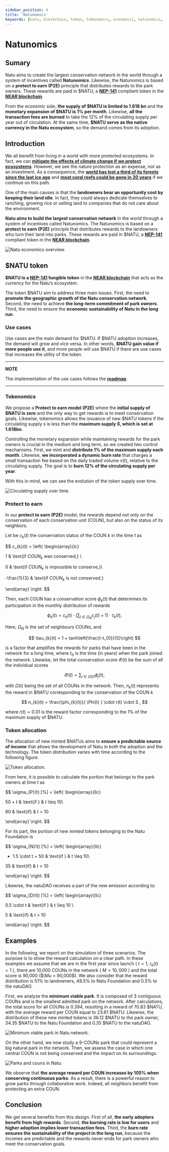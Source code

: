 ```yaml
---
sidebar_position: 4
title: 'Natunomics'
keywords: [natu, blockchain, token, tokenomics, economics, natunomics, ecosystem, nature, conservation]
---
```


# Natunomics

## Sumary

Natu aims to create the largest conservation network in the world through a system of incentives called **Natunomics**. Likewise, the Natunomics is based on a **protect to earn (P2E)** principle that distributes rewards to the park owners. These rewards are paid in \$NATU, a **[NEP-141](https://nomicon.io/Standards/FungibleToken/Core.html)** compliant token in the **[NEAR blockchain](https://near.org/)**.

From the economic side, **the supply of \$NATU is limited to 1.618 bn** and the **monetary expansion of \$NATU is 1% per month**. Likewise, **all the transaction fees are burned** to take the 12% of the circulating supply per year out of circulation. At the same time, **\$NATU serve as the native currency in the Natu ecosystem**, so the demand comes from its adoption. 

## Introduction

We all benefit from living in a world with more protected ecosystems. In fact, we can **[mitigate the effects of climate change if we protect ecosystems](https://doi.org/10.1038/s41558-020-00976-6)**. However, we see the nature protection as an expense, not as an investment. As a consequence, the **[world has lost a third of its forests since the last ice age](https://ourworldindata.org/world-lost-one-third-forests)** and **[most coral reefs could be gone in 20 years](https://news.agu.org/press-release/warming-acidic-oceans-may-nearly-eliminate-coral-reef-habitats-by-2100/)** if we continue on this path.

One of the main causes is that the **landowners bear an opportunity cost by keeping their land idle**. In fact, they could always dedicate themselves to ranching, growing rice or selling land to companies that do not care about the environment.

**Natu aims to build the largest conservation network** in the world through a system of incentives called Natunomics. The Natunomics is based on a **protect to earn (P2E)** principle that distributes rewards to the landowners who turn their land into parks. These rewards are paid in \$NATU, a **[NEP-141](https://nomicon.io/Standards/FungibleToken/Core.html)** compliant token in the **[NEAR blockchain](https://near.org/)**.

![Natu economics overview.](/img/economics-intro.png) 

## \$NATU token

**\$NATU is a [NEP-141](https://nomicon.io/Standards/FungibleToken/Core.html) fungible token** in the **[NEAR blockchain](https://near.org/)** that acts as the currency for the Natu’s ecosystem. 

The token $NATU aim to address three main issues. First, the need to **promote the geographic growth of the Natu conservation network**. Second, the need to achieve **the long-term commitment of park owners**. Third, the need to ensure the **economic sustainability of Natu in the long run**.

### Use cases

Use cases are the main demand for \$NATU. If \$NATU adoption increases, the demand will grow and vice versa. In other words, **\$NATU gain value if more people use it**, and more people will use \$NATU if there are use cases that increases the utility of the token.

---
**NOTE**

The implementation of the use cases follows the **[roadmap](/roadmap/overview)**.

---

### Tokenomics

We propose a **Protect to earn model (P2E)** where the **initial supply of \$NATU is zero** and the only way to get rewards is to meet conservation goals. Likewise, tokenomics allows the issuance of new \$NATU tokens if the circulating supply $s$ is less than the **maximum supply $S$, which is set at 1.618bn**. 

Controlling the monetary expansion while maintaining rewards for the park owners is crucial in the medium and long term, so we created two control mechanisms. First, we mint and **distribute 1% of the maximum supply each month**. Likewise, **we incorporated a dynamic burn rate** that charges a small transaction fee based on the daily traded volume $v(t)$, relative to the circulating supply. The goal is to **burn 12% of the circulating supply per year**. 

With this in mind, we can see the evolution of the token supply over time.

![Circulating supply over time.](/img/supply.png)

### Protect to earn

In our **protect to earn (P2E)** model, the rewards depend not only on the conservation of each conservation unit (COUN), but also on the status of its neighbors. 

Let be $c_{k}(t)$ the conservation status of the COUN $k$ in the time $t$ as

$$
 c_{k}(t) = \left\{ \begin{array}{lc}

1 & \text{if $COUN_{k}$ was conserved,} \\

0 & \text{if $COUN_{k}$ is impossible to conserve,}\\

 -\frac{1}{3} & \text{if $COUN_{k}$ is not conserved.}

\end{array}
 \right.
$$

Then, each COUN has a conservation score $\phi_{k}(t)$ that determines its participation in the monthly distribution of rewards

$$
 \phi_{k}(t) = c_{k}(t) \cdot \left( \sum_{j \in \Omega_{N}}{c_{j}(t)} + 1 \right) \cdot \tau_{k}(t) , 
$$

Here, $\Omega_{N}$ is the set of neighbours COUNs, and

$$
\tau_{k}(t) = 1 + tanh\left(\frac{t-t_{0}}{5}\right)  
$$

is a factor that amplifies the rewards for parks that have been in the network for a long time, where $t_{0}$ is the time (in years) when the park joined the network. Likewise, let the total conservation score $\Phi(t)$ be the sum of all the individual scores

$$
 \Phi(t) = \sum_{j \in \Omega(t)} \phi_{j}(t) , 
$$

with $\Omega(t)$ being the set of all COUNs in the network. Then, $n_{k}(t)$ represents the reward in \$NATU corresponding to the conservation of the COUN $k$

$$
 n_{k}(t) = \frac{\phi_{k}(t)}{ \Phi(t) } \cdot r(t) \cdot S ,
$$

where $r(t) = 0.01$ is the reward factor corresponding to the 1% of the maximum supply of \$NATU.


### Token allocation

The allocation of new minted \$NATUs aims to **ensure a predictable source of income** that allows the development of Natu in both the adoption and the technology. The token distribution varies with time according to the following figure.

![Token allocation.](/img/token-allocation.png)

From here, it is possible to calculate the portion that belongs to the park owners at time $t$ as 

$$
\sigma_{P}(t) [\%] = \left\{ \begin{array}{llc}

50 + t & \text{if } & t \leq 10\\

60 & \text{if} & t > 10

\end{array}
\right.
$$

For its part, the portion of new minted tokens belonging to the Natu Foundation is 

$$
\sigma_{N}(t) [\%] = \left\{ \begin{array}{llc}

- 1.5 \cdot t  + 50 & \text{if } & t \leq 10\\

35 & \text{if} & t > 10

\end{array}
\right.
$$

Likewise, the natuDAO receives a part of the new emission according to:

$$
\sigma_{D}(t) [\%] = \left\{ \begin{array}{llc}

0.5 \cdot t & \text{if } & t \leq 10 \\

5 & \text{if} & t > 10

\end{array}
\right.
$$

## Examples

In the following, we report on the simulation of three scenarios. The purpose is to show the reward calculation on a clear path. In these examples we assume that we are in the first year since launch ( $t=1$, $r_{k}(t) = 1$ ), there are 10,000 COUNs in the network ( $M = 10,000$ ) and the total score is 90,000 ($\Mu = 90,000$). We also consider that the reward distribution is 51% to landowners, 48.5% to Natu Foundation and 0.5% to the natuDAO.

First, we analyze the **minimum viable park**. It is composed of 3 contiguous COUNs and is the smallest admitted park on the network. After calculations, the total score for all COUNs is 0.394, resulting in a reward of 70.83 $NATU, with the average reward per COUN equal to 23.61 \$NATU. Likewise, the distribution of these new minted tokens is 36.12 \$NATU to the park owner, 34.35 \$NATU to the Natu Foundation and 0.35 $NATU to the natuDAO.

![Minimum viable park in Natu network.](/img/mvp.png)

On the other hand, we now study a 9-COUNs park that could represent a big natural park in the network. Then, we assess the case in which one central COUN is not being conserved and the impact on its surroundings.

![Parks and couns in Natu.](/img/8vs9-couns.png)

We observe that **the average reward per COUN increases by 105% when conserving continuous parks**. As a result, there is a powerful reason to grow parks through collaborative work. Indeed, all neighbors benefit from protecting an extra COUN.

## Conclusion

We get several benefits from this design. First of all, **the early adopters benefit from high rewards**. Second, **the burning rate is low for users** and **higher adoption implies lower transaction fees**. Third, the **burn rate ensures the sustainability of the project in the long run**, because the incomes are predictable and the rewards never ends for park owners who meet the conservation goals.
